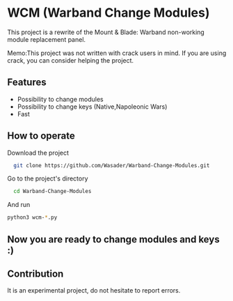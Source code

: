 
# WCM (Warband Change Modules)

This project is a rewrite of the Mount & Blade: Warband non-working module replacement panel.

Memo:This project was not written with crack users in mind. If you are using crack, you can consider helping the project.




## Features

- Possibility to change modules
- Possibility to change keys (Native,Napoleonic Wars)
- Fast

  
## How to operate

Download the project

```bash
  git clone https://github.com/Wasader/Warband-Change-Modules.git
```
Go to the project's directory

```bash
  cd Warband-Change-Modules
```
And run

```bash
python3 wcm-*.py

```
## Now you are ready to change modules and keys :)

  
## Contribution

It is an experimental project, do not hesitate to report errors.

  
